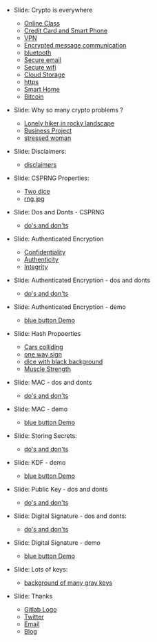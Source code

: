- Slide: Crypto is everywhere

	* [Online Class](https://www.shutterstock.com/image-vector/online-class-stay-school-learn-study-1679973385)
	* [Credit Card and Smart Phone](https://www.shutterstock.com/image-illustration/credit-card-smart-phone-isolated-on-146080334)
	* [VPN](https://www.shutterstock.com/image-vector/shield-vpn-radio-wave-signal-icon-1713387952)
	* [Encrypted message communication](https://www.shutterstock.com/image-vector/encrypted-message-communication-smart-phone-mobile-492104722)
	* [bluetooth](https://www.shutterstock.com/image-vector/bluetooth-icon-344375327)
	* [Secure email](https://www.shutterstock.com/image-illustration/concept-internet-security-157839875)
	* [Secure wifi](https://www.shutterstock.com/image-vector/security-wifi-icon-one-set-web-553472539)
	* [Cloud Storage](https://www.shutterstock.com/image-vector/cloud-storage-vector-icon-update-symbol-584449009)
	* [https](https://www.shutterstock.com/image-vector/secure-your-site-https-ssl-internet-1324312049)
	* [Smart Home](https://www.shutterstock.com/image-vector/smart-home-icon-vector-modern-illustration-741329545)
	* [Bitcoin](https://www.shutterstock.com/image-photo/golden-coin-bitcoin-symbol-on-mainboard-1680257131)

- Slide: Why so many crypto problems ?

	* [Lonely hiker in rocky landscape](https://www.shutterstock.com/image-photo/lonely-hiker-rocky-landscape-near-reykjadalur-1424347694)
	* [Business Project](https://www.shutterstock.com/image-photo/business-project-strategy-mistake-risk-failure-1356782342)
	* [stressed woman](https://www.shutterstock.com/image-vector/vector-illustration-funny-brunette-stressed-woman-432291769)	

- Slide: Disclaimers:

	* [disclaimers](https://www.shutterstock.com/image-vector/round-red-warning-sign-exclamation-mark-1336593521)


- Slide: CSPRNG Properties:
	* [Two dice](https://www.shutterstock.com/image-vector/two-dice-gamble-gambling-craps-flat-1103125457)
	* [rng.jpg](https://previews.123rf.com)

- Slide: Dos and Donts - CSPRNG

	* [do's and don'ts](https://www.shutterstock.com/image-vector/dos-donts-red-green-badge-simple-1052711216)

- Slide: Authenticated Encryption

	* [Confidentiality](https://www.shutterstock.com/image-photo/folder-lock-on-wooden-table-3d-508355326)
	* [Authenticity](https://www.shutterstock.com/image-vector/vector-illustration-approve-user-icon-426409957)
	* [Integrity](https://www.shutterstock.com/image-illustration/data-integrity-written-on-road-203379583)


- Slide: Authenticated Encryption - dos and donts

	* [do's and don'ts](https://www.shutterstock.com/image-vector/dos-donts-red-green-badge-simple-1052711216)


- Slide: Authenticated Encryption - demo

	* [blue button Demo](https://www.shutterstock.com/image-illustration/keyboard-blue-button-demo-311867840)

- Slide: Hash Propoerties
	* [Cars colliding](https://www.shutterstock.com/image-illustration/two-cars-accident-isolated-on-white-66593332)
	* [one way sign](https://www.shutterstock.com/image-vector/vector-design-one-way-access-only-1162810909)
	* [dice with black background](https://www.shutterstock.com/image-photo/two-white-dice-on-black-background-1475193128)
	* [Muscle Strength](https://www.shutterstock.com/image-photo/strong-biceps-on-white-background-81248260)

- Slide: MAC - dos and donts

	* [do's and don'ts](https://www.shutterstock.com/image-vector/dos-donts-red-green-badge-simple-1052711216)

- Slide: MAC - demo

	* [blue button Demo](https://www.shutterstock.com/image-illustration/keyboard-blue-button-demo-311867840)

- Slide: Storing Secrets: 

	* [do's and don'ts](https://www.shutterstock.com/image-vector/dos-donts-red-green-badge-simple-1052711216)

- Slide: KDF - demo

	* [blue button Demo](https://www.shutterstock.com/image-illustration/keyboard-blue-button-demo-311867840)

- Slide: Public Key - dos and donts

	* [do's and don'ts](https://www.shutterstock.com/image-vector/dos-donts-red-green-badge-simple-1052711216)

- Slide: Digital Signature - dos and donts:

	* [do's and don'ts](https://www.shutterstock.com/image-vector/dos-donts-red-green-badge-simple-1052711216)

- Slide: Digital Signature - demo

	* [blue button Demo](https://www.shutterstock.com/image-illustration/keyboard-blue-button-demo-311867840)

- Slide: Lots of keys:

	* [background of many gray keys](https://www.shutterstock.com/image-photo/background-many-gray-keys-79225711)

- Slide: Thanks
	* [Gitlab Logo](https://upload.wikimedia.org/wikipedia/commons/thumb/1/18/GitLab_Logo.svg/2000px-GitLab_Logo.svg.png)
	* [Twitter](https://upload.wikimedia.org/wikipedia/sco/thumb/9/9f/Twitter_bird_logo_2012.svg/1267px-Twitter_bird_logo_2012.svg.png)
	* [Email]()
	* [Blog](https://www.shutterstock.com/image-vector/blogging-icon-vector-illustration-eps-10-1050465869)
		